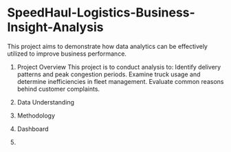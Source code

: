 # SpeedHaul-Logistics-Business-Insight-Analysis
This project aims to demonstrate how data analytics can be effectively utilized to improve business performance.

1. Project Overview
 This project is to conduct analysis to:
   Identify delivery patterns and peak congestion periods. 
   Examine truck usage and determine inefficiencies in fleet management. 
   Evaluate common reasons behind customer complaints.
   
3. Data Understanding
   
5. Methodology
6. Dashboard
7. 
